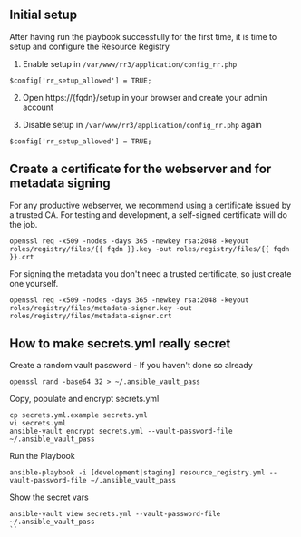 ## Initial setup

After having run the playbook successfully for the first time, it is time to setup and configure the Resource Registry

1. Enable setup in `/var/www/rr3/application/config_rr.php`

```
$config['rr_setup_allowed'] = TRUE;
```

2. Open https://{fqdn}/setup in your browser and create your admin account

3. Disable setup in `/var/www/rr3/application/config_rr.php` again

```
$config['rr_setup_allowed'] = TRUE;
```


## Create a certificate for the webserver and for metadata signing

For any productive webserver, we recommend using a certificate issued by a trusted CA. For testing and development, a self-signed certificate will do the job.

```
openssl req -x509 -nodes -days 365 -newkey rsa:2048 -keyout roles/registry/files/{{ fqdn }}.key -out roles/registry/files/{{ fqdn }}.crt
```

For signing the metadata you don't need a trusted certificate, so just create one yourself.

```
openssl req -x509 -nodes -days 365 -newkey rsa:2048 -keyout roles/registry/files/metadata-signer.key -out roles/registry/files/metadata-signer.crt
```


## How to make secrets.yml really secret

Create a random vault password - If you haven't done so already
```
openssl rand -base64 32 > ~/.ansible_vault_pass
```

Copy, populate and encrypt secrets.yml
```
cp secrets.yml.example secrets.yml
vi secrets.yml
ansible-vault encrypt secrets.yml --vault-password-file ~/.ansible_vault_pass
```

Run the Playbook
```
ansible-playbook -i [development|staging] resource_registry.yml --vault-password-file ~/.ansible_vault_pass
```

Show the secret vars
```
ansible-vault view secrets.yml --vault-password-file ~/.ansible_vault_pass
``